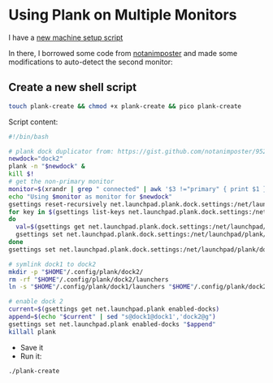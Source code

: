 # Using Plank on Multiple Monitors

I have a [new machine setup script](../new-machine-setup)

In there, I borrowed some code from [notanimposter](https://gist.github.com/notanimposter/952ec7aefad1825ee9a30cbbbc4a6453) and made some modifications to auto-detect the second monitor:

## Create a new shell script

```bash
touch plank-create && chmod +x plank-create && pico plank-create
```

Script content:

```bash
#!/bin/bash

# plank dock duplicator from: https://gist.github.com/notanimposter/952ec7aefad1825ee9a30cbbbc4a6453
newdock="dock2"
plank -n "$newdock" &
kill $!
# get the non-primary monitor
monitor=$(xrandr | grep " connected" | awk '$3 !="primary" { print $1 }')
echo "Using $monitor as monitor for $newdock"
gsettings reset-recursively net.launchpad.plank.dock.settings:/net/launchpad/plank/docks/dock2/
for key in $(gsettings list-keys net.launchpad.plank.dock.settings:/net/launchpad/plank/docks/dock1/);
do
  val=$(gsettings get net.launchpad.plank.dock.settings:/net/launchpad/plank/docks/dock1/ "$key")
  gsettings set net.launchpad.plank.dock.settings:/net/launchpad/plank/docks/dock2/ "$key" "$val"
done
gsettings set net.launchpad.plank.dock.settings:/net/launchpad/plank/docks/dock2/ monitor "$monitor"

# symlink dock1 to dock2
mkdir -p "$HOME"/.config/plank/dock2/
rm -rf "$HOME"/.config/plank/dock2/launchers
ln -s "$HOME"/.config/plank/dock1/launchers "$HOME"/.config/plank/dock2/launchers

# enable dock 2
current=$(gsettings get net.launchpad.plank enabled-docks)
append=$(echo "$current" | sed "s@dock1@dock1','dock2@g")
gsettings set net.launchpad.plank enabled-docks "$append"
killall plank
```

- Save it
- Run it:

```bash
./plank-create
```
